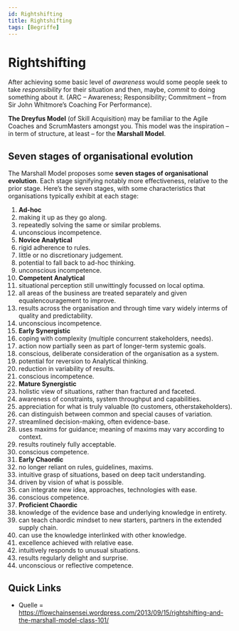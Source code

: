 ```yaml
---
id: Rightshifting
title: Rightshifting
tags: [Begriffe]
---
```


# Rightshifting

After achieving some basic level of *awareness* would some people seek to take *responsibility* for their situation and then, maybe, *commit* to doing something about it.  (ARC – Awareness; Responsibility; Commitment – from Sir John Whitmore’s Coaching For Performance).

**The Dreyfus Model** (of Skill Acquisition) may be familiar to the Agile Coaches and ScrumMasters amongst you. This model was the inspiration – in term of structure, at least – for the **Marshall Model**. 

## Seven stages of organisational evolution

The Marshall Model proposes some **seven stages of organisational evolution**. Each stage signifying notably more effectiveness, relative to the prior stage. Here’s the seven stages, with some characteristics that organisations typically exhibit at each stage:

1.  **Ad-hoc**
   1.  making it up as they go along.
   2.  repeatedly solving the same or similar problems.
   3.  unconscious incompetence.
2.  **Novice Analytical**
   1.  rigid adherence to rules.
   2.  little or no discretionary judgement.
   3.  potential to fall back to ad-hoc thinking.
   4.  unconscious incompetence.
3.  **Competent Analytical**
   1.  situational perception still unwittingly focussed on local optima.
   2.  all areas of the business are treated separately and given equalencouragement to improve.
   3.  results across the organisation and through time vary widely interms of quality and predictability.
   4.  unconscious incompetence.
4.  **Early Synergistic**
   1.  coping with complexity (multiple concurrent stakeholders, needs).
   2.  action now partially seen as part of longer-term systemic goals.
   3.  conscious, deliberate consideration of the organisation as a system.
   4.  potential for reversion to Analytical thinking.
   5.  reduction in variability of results.
   6.  conscious incompetence.
5.  **Mature Synergistic**
   1.  holistic view of situations, rather than fractured and faceted.
   2.  awareness of constraints, system throughput and capabilities.
   3.  appreciation for what is truly valuable (to customers, otherstakeholders).
   4.  can distinguish between common and special causes of variation.
   5.  streamlined decision-making, often evidence-base.
   6.  uses maxims for guidance; meaning of maxims may vary according to context.
   7.  results routinely fully acceptable.
   8.  conscious competence.
6.  **Early Chaordic**
   1.  no longer reliant on rules, guidelines, maxims.
   2.  intuitive grasp of situations, based on deep tacit understanding.
   3.  driven by vision of what is possible.
   4.  can integrate new idea, approaches, technologies with ease.
   5.  conscious competence.
7.  **Proficient Chaordic**
   1.  knowledge of the evidence base and underlying knowledge in entirety.
   2.  can teach chaordic mindset to new starters, partners in the extended supply chain.
   3.  can use the knowledge interlinked with other knowledge.
   4.  excellence achieved with relative ease.
   5.  intuitively responds to unusual situations.
   6.  results regularly delight and surprise.
   7.  unconscious or reflective competence.



## Quick Links

- Quelle = https://flowchainsensei.wordpress.com/2013/09/15/rightshifting-and-the-marshall-model-class-101/
